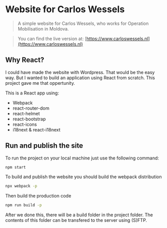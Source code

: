 # Website for Carlos Wessels
> A simple website for Carlos Wessels, who works for Operation Mobilisation in Moldova.

> You can find the live version at: [https://www.carloswessels.nl](https://www.carloswessels.nl)

## Why React?

I could have made the website with Wordpress. That would be the easy way.
But I wanted to build an application using React from scratch. This project gave me that oppertunity. 

This is a React app using:
- Webpack
- react-router-dom
- react-helmet
- react-bootstrap
- react-icons
- i18next & react-i18next

## Run and publish the site
To run the project on your local machine just use the following command:
```bash
npm start
```
To build and publish the website you should build the webpack distribution
```bash
npx webpack -p
```
Then build the production code
```bash
npm run build -p
```
After we done this, there will be a build folder in the project folder.
The contents of this folder can be transfered to the server using (S)FTP.
